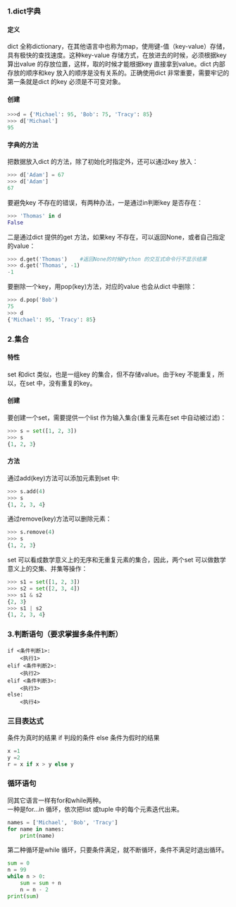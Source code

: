 ### 1.dict字典
#### 定义
dict 全称dictionary，在其他语言中也称为map，使用键-值（key-value）存储，具有极快的查找速度。这种key-value 存储方式，在放进去的时候，必须根据key算出value 的存放位置，这样，取的时候才能根据key 直接拿到value。dict 内部存放的顺序和key 放入的顺序是没有关系的。正确使用dict 非常重要，需要牢记的第一条就是dict 的key 必须是不可变对象。

#### 创建
```python
>>>d = {'Michael': 95, 'Bob': 75, 'Tracy': 85}
>>> d['Michael']
95

```
#### 字典的方法
把数据放入dict 的方法，除了初始化时指定外，还可以通过key 放入：
```python
>>> d['Adam'] = 67
>>> d['Adam']
67
```
要避免key 不存在的错误，有两种办法，一是通过in判断key 是否存在：
```python
>>> 'Thomas' in d
False
```
二是通过dict 提供的get 方法，如果key 不存在，可以返回None，或者自己指定的value：
```python
>>> d.get('Thomas')    #返回None的时候Python 的交互式命令行不显示结果
>>> d.get('Thomas', -1)
-1
```
要删除一个key，用pop(key)方法，对应的value 也会从dict 中删除：
```python
>>> d.pop('Bob')
75
>>> d
{'Michael': 95, 'Tracy': 85}
```

### 2.集合
#### 特性
set 和dict 类似，也是一组key 的集合，但不存储value。由于key 不能重复，所以，在set 中，没有重复的key。
#### 创建
要创建一个set，需要提供一个list 作为输入集合(重复元素在set 中自动被过滤)：
```python
>>> s = set([1, 2, 3])
>>> s
{1, 2, 3}
```
#### 方法
通过add(key)方法可以添加元素到set 中:
```python
>>> s.add(4)
>>> s
{1, 2, 3, 4}
```
通过remove(key)方法可以删除元素：
```python
>>> s.remove(4)
>>> s
{1, 2, 3}
```
set 可以看成数学意义上的无序和无重复元素的集合，因此，两个set 可以做数学意义上的交集、并集等操作：
```python
>>> s1 = set([1, 2, 3])
>>> s2 = set([2, 3, 4])
>>> s1 & s2
{2, 3}
>>> s1 | s2
{1, 2, 3, 4}
```
### 3.判断语句（要求掌握多条件判断）
```pyhon
if <条件判断1>:
    <执行1>
elif <条件判断2>:
    <执行2>
elif <条件判断3>:
    <执行3>
else:
    <执行4>
```
### 三目表达式
条件为真时的结果 if 判段的条件 else 条件为假时的结果 
```python
x =1
y =2
r = x if x > y else y
```
### 循环语句
同其它语言一样有for和while两种。  
一种是for...in 循环，依次把list 或tuple 中的每个元素迭代出来。
```python
names = ['Michael', 'Bob', 'Tracy']
for name in names:
    print(name)
```
第二种循环是while 循环，只要条件满足，就不断循环，条件不满足时退出循环。
```python
sum = 0
n = 99
while n > 0:
    sum = sum + n
    n = n - 2
print(sum)
```
